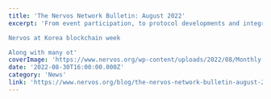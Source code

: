 ```yaml
---
title: 'The Nervos Network Bulletin: August 2022'
excerpt: 'From event participation, to protocol developments and integrations, the Nervos network continued progressing in August with exciting activities.  

Nervos at Korea blockchain week

Along with many ot'
coverImage: 'https://www.nervos.org/wp-content/uploads/2022/08/Monthly-Newsletter-2022-template-810x456.png'
date: '2022-08-30T16:00:00.000Z'
category: 'News'
link: 'https://www.nervos.org/blog/the-nervos-network-bulletin-august-2022'
---
```


